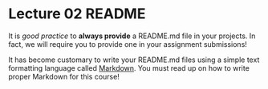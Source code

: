 # Lecture 02 README

It is *good practice* to **always provide** a README.md file in your
projects. In fact, we will require you to provide one in your
assignment submissions!

It has become customary to write your README.md files using a simple
text formatting language called [Markdown][gruber]. You must read up
on how to write proper Markdown for this course!

[gruber]: http://daringfireball.net/projects/markdown/syntax
